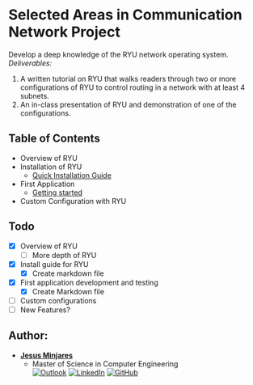 # Selected Areas in Communication Network Project

Develop a deep knowledge of the RYU network operating system.
*Deliverables:*
1. A written tutorial on RYU that walks readers through two or more configurations of RYU to control routing in a network with at least 4 subnets.
2. An in-class presentation of RYU and demonstration of one of the configurations.

## **Table of Contents**
* Overview of RYU
* Installation of RYU
  * [Quick Installation Guide](https://github.com/jminjares4/Selected-Areas-in-Networks/tree/main/Final-Project/ryu_install)
* First Application
  * [Getting started](https://github.com/jminjares4/Selected-Areas-in-Networks/tree/main/Final-Project/First_App)
* Custom Configuration with RYU

## Todo
- [x] Overview of RYU
  - [ ] More depth of RYU
- [x] Install guide for RYU
  - [x] Create markdown file
- [x] First application development and testing
  - [x] Create Markdown file
- [ ] Custom configurations
- [ ] New Features?
## **Author:**
* [**Jesus Minjares**](https://github.com/jminjares4)<br>
  * Master of Science in Computer Engineering<br>
[![Outlook](https://img.shields.io/badge/Microsoft_Outlook-0078D4?style=for-the-badge&logo=microsoft-outlook&logoColor=white&style=flat)](mailto:jminjares4@miners.utep.edu) 
[![LinkedIn](https://img.shields.io/badge/LinkedIn-0077B5?style=for-the-badge&logo=linkedin&logoColor=white&style=flat)](https://www.linkedin.com/in/jesus-minjares-157a21195/) [![GitHub](https://img.shields.io/badge/GitHub-100000?style=for-the-badge&logo=github&logoColor=white&style=flat)](https://github.com/jminjares4)
